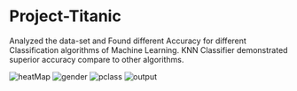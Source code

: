 # Project-Titanic
Analyzed the data-set and Found different Accuracy for different Classification algorithms of Machine Learning. KNN Classifier demonstrated superior accuracy compare to other algorithms.

![heatMap](https://github.com/pr-satya/Project-Titanic/assets/101782033/e299c760-9b86-4e58-a57f-3108914a3f62)
![gender](https://github.com/pr-satya/Project-Titanic/assets/101782033/4bffdaeb-a479-495b-bea2-3e2e8f2d35a3)
![pclass](https://github.com/pr-satya/Project-Titanic/assets/101782033/1c7d83d6-c29c-4037-b5c0-ee2330aa2aa7)
![output](https://github.com/pr-satya/Project-Titanic/assets/101782033/0e339a79-560d-4c70-a0ee-96ad7ff44059)

